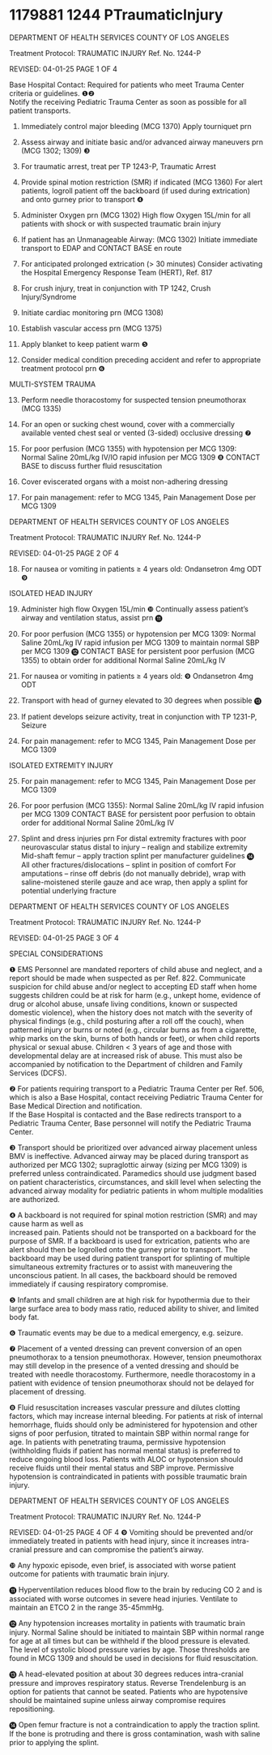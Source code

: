 # 1179881 1244 PTraumaticInjury

DEPARTMENT OF HEALTH SERVICES 
COUNTY OF LOS ANGELES 
 
Treatment Protocol: TRAUMATIC INJURY Ref. No. 1244-P 
 
 
 
 
 
 
REVISED: 04-01-25 PAGE 1 OF 4 
 
Base Hospital Contact: Required for patients who meet Trauma Center criteria or guidelines. ❶❷  
Notify the receiving Pediatric Trauma Center as soon as possible for all patient transports.  
 
1. Immediately control major bleeding (MCG 1370) 
Apply tourniquet prn 
 
2. Assess airway and initiate basic and/or advanced airway maneuvers prn (MCG 1302; 1309) ❸ 
 
3. For traumatic arrest, treat per TP 1243-P, Traumatic Arrest 
 
4. Provide spinal motion restriction (SMR) if indicated (MCG 1360) 
For alert patients, logroll patient off the backboard (if used during extrication) and onto gurney 
prior to transport ❹  
 
5. Administer Oxygen prn (MCG 1302) 
High flow Oxygen 15L/min for all patients with shock or with suspected traumatic brain injury 
 
6. If patient has an Unmanageable Airway: (MCG 1302) 
Initiate immediate transport to EDAP and CONTACT BASE en route 
 
7. For anticipated prolonged extrication (> 30 minutes) 
Consider activating the Hospital Emergency Response Team (HERT), Ref. 817 
 
8. For crush injury, treat in conjunction with TP 1242, Crush Injury/Syndrome 
 
9. Initiate cardiac monitoring prn (MCG 1308) 
 
10. Establish vascular access prn (MCG 1375) 
 
11. Apply blanket to keep patient warm ❺ 
 
12. Consider medical condition preceding accident and refer to appropriate treatment protocol prn ❻ 
 
MULTI-SYSTEM TRAUMA 
 
13. Perform needle thoracostomy for suspected tension pneumothorax (MCG 1335) 
 
14. For an open or sucking chest wound, cover with a commercially available vented chest seal or 
vented (3-sided) occlusive dressing ❼ 
 
15. For poor perfusion (MCG 1355) with hypotension per MCG 1309:  
Normal Saline 20mL/kg IV/IO rapid infusion per MCG 1309 ❽ 
CONTACT BASE to discuss further fluid resuscitation 
 
16. Cover eviscerated organs with a moist non-adhering dressing 
 
17. For pain management: refer to MCG 1345, Pain Management 
Dose per MCG 1309 

DEPARTMENT OF HEALTH SERVICES 
COUNTY OF LOS ANGELES 
 
Treatment Protocol: TRAUMATIC INJURY Ref. No. 1244-P 
 
 
 
 
 
 
REVISED: 04-01-25 PAGE 2 OF 4 
 
 
18. For nausea or vomiting in patients ≥ 4 years old: 
Ondansetron 4mg ODT ❾ 
 
ISOLATED HEAD INJURY 
 
19. Administer high flow Oxygen 15L/min ❿ 
Continually assess patient’s airway and ventilation status, assist prn ⓫ 
 
20. For poor perfusion (MCG 1355) or hypotension per MCG 1309: 
Normal Saline 20mL/kg IV rapid infusion per MCG 1309 to maintain normal SBP per MCG 
1309  ⓬ 
CONTACT BASE for persistent poor perfusion (MCG 1355) to obtain order for additional Normal 
Saline 20mL/kg IV 
 
21. For nausea or vomiting in patients ≥ 4 years old: ❾ 
Ondansetron 4mg ODT 
 
22. Transport with head of gurney elevated to 30 degrees when possible ⓭ 
 
23. If patient develops seizure activity, treat in conjunction with TP 1231-P, Seizure 
 
24. For pain management: refer to MCG 1345, Pain Management 
Dose per MCG 1309 
 
ISOLATED EXTREMITY INJURY 
 
25. For pain management: refer to MCG 1345, Pain Management 
Dose per MCG 1309 
 
26. For poor perfusion (MCG 1355): 
Normal Saline 20mL/kg IV rapid infusion per MCG 1309 
CONTACT BASE for persistent poor perfusion to obtain order for additional Normal Saline 
20mL/kg IV 
 
27. Splint and dress injuries prn 
For distal extremity fractures with poor neurovascular status distal to injury – realign and stabilize 
extremity 
Mid-shaft femur – apply traction splint per manufacturer guidelines ⓮ 
All other fractures/dislocations – splint in position of comfort 
For amputations – rinse off debris (do not manually debride), wrap with saline-moistened sterile 
gauze and ace wrap, then apply a splint for potential underlying fracture 
 
 
  

DEPARTMENT OF HEALTH SERVICES 
COUNTY OF LOS ANGELES 
 
Treatment Protocol: TRAUMATIC INJURY Ref. No. 1244-P 
 
 
 
 
 
 
REVISED: 04-01-25 PAGE 3 OF 4 
 
SPECIAL CONSIDERATIONS 
 
❶      EMS Personnel are mandated reporters of child abuse and neglect, and a report should be made 
when suspected as per Ref. 822. Communicate suspicion for child abuse and/or neglect to 
accepting ED staff when home suggests children could be at risk for harm (e.g., unkept home, 
evidence of drug or alcohol abuse, unsafe living conditions, known or suspected domestic violence), 
when the history does not match with the severity of physical findings (e.g., child posturing after a 
roll off the couch), when patterned injury or burns or noted (e.g., circular burns as from a cigarette, 
whip marks on the skin, burns of both hands or feet), or when child reports physical or sexual abuse. 
Children < 3 years of age and those with developmental delay are at increased risk of abuse.  This 
must also be accompanied by notification to the Department of children and Family Services 
(DCFS). 
 
❷ For patients requiring transport to a Pediatric Trauma Center per Ref. 506, which is also a Base 
Hospital, contact receiving Pediatric Trauma Center for Base Medical Direction and notification.  
If the Base Hospital is contacted and the Base redirects transport to a Pediatric Trauma Center, 
Base personnel will notify the Pediatric Trauma Center. 
 
❸  Transport should be prioritized over advanced airway placement unless BMV is ineffective. Advanced 
airway may be placed during transport as authorized per MCG 1302; supraglottic airway (sizing per 
MCG 1309) is preferred unless contraindicated. Paramedics should use judgment based on patient 
characteristics, circumstances, and skill level when selecting the advanced airway modality for 
pediatric patients in whom multiple modalities are authorized. 
 
❹       A backboard is not required for spinal motion restriction (SMR) and may cause harm as well as   
increased pain. Patients should not be transported on a backboard for the purpose of SMR. If a 
backboard is used for extrication, patients who are alert should then be logrolled onto the gurney 
prior to transport. The backboard may be used during patient transport for splinting of multiple 
simultaneous extremity fractures or to assist with maneuvering the unconscious patient. In all cases, 
the backboard should be removed immediately if causing respiratory compromise.   
 
❺    Infants and small children are at high risk for hypothermia due to their large surface area to body 
mass ratio, reduced ability to shiver, and limited body fat. 
 
❻ Traumatic events may be due to a medical emergency, e.g. seizure. 
 
❼  Placement of a vented dressing can prevent conversion of an open pneumothorax to a tension 
pneumothorax. However, tension pneumothorax may still develop in the presence of a vented 
dressing and should be treated with needle thoracostomy. Furthermore, needle thoracostomy in a 
patient with evidence of tension pneumothorax should not be delayed for placement of dressing. 
 
❽ Fluid resuscitation increases vascular pressure and dilutes clotting factors, which may increase 
internal bleeding. For patients at risk of internal hemorrhage, fluids should only be administered for 
hypotension and other signs of poor perfusion, titrated to maintain SBP within normal range for age. 
In patients with penetrating trauma, permissive hypotension (withholding fluids if patient has normal 
mental status) is preferred to reduce ongoing blood loss. Patients with ALOC or hypotension should 
receive fluids until their mental status and SBP improve. Permissive hypotension is contraindicated in 
patients with possible traumatic brain injury. 
 

DEPARTMENT OF HEALTH SERVICES 
COUNTY OF LOS ANGELES 
 
Treatment Protocol: TRAUMATIC INJURY Ref. No. 1244-P 
 
 
 
 
 
 
REVISED: 04-01-25 PAGE 4 OF 4 
❾    Vomiting should be prevented and/or immediately treated in patients with head injury, since it 
increases intra-cranial pressure and can compromise the patient’s airway. 
 
❿   Any hypoxic episode, even brief, is associated with worse patient outcome for patients with traumatic 
brain injury. 
 
⓫ Hyperventilation reduces blood flow to the brain by reducing CO
2
 and is associated with worse 
outcomes in severe head injuries. Ventilate to maintain an ETCO
2
 in the range 35-45mmHg.  
 
⓬    Any hypotension increases mortality in patients with traumatic brain injury. Normal Saline should be 
initiated to maintain SBP within normal range for age at all times but can be withheld if the blood 
pressure is elevated. The level of systolic blood pressure varies by age. Those thresholds are found 
in MCG 1309 and should be used in decisions for fluid resuscitation.  
  
⓭    A head-elevated position at about 30 degrees reduces intra-cranial pressure and improves 
respiratory status. Reverse Trendelenburg is an option for patients that cannot be seated. Patients 
who are hypotensive should be maintained supine unless airway compromise requires repositioning. 
 
⓮    Open femur fracture is not a contraindication to apply the traction splint. If the bone is protruding and 
there is gross contamination, wash with saline prior to applying the splint.
